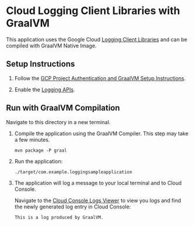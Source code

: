 # Cloud Logging Client Libraries with GraalVM

This application uses the Google Cloud [Logging Client Libraries](https://github.com/googleapis/java-logging) and can be compiled with GraalVM Native Image.

## Setup Instructions

1. Follow the [GCP Project Authentication and GraalVM Setup Instructions](../README.md).

2. Enable the [Logging APIs](https://console.cloud.google.com/flows/enableapi?apiid=logging.googleapis.com).

## Run with GraalVM Compilation

Navigate to this directory in a new terminal.

1. Compile the application using the GraalVM Compiler. This step may take a few minutes.

   ```
   mvn package -P graal
   ```

2. Run the application:

   ```
   ./target/com.example.loggingsampleapplication
   ```

3. The application will log a message to your local terminal and to Cloud Console.

    Navigate to the [Cloud Console Logs Viewer](https://console.cloud.google.com/logs/viewer) to view you logs and find the newly generated log entry in Cloud Console:
    ```
    This is a log produced by GraalVM.
    ```
